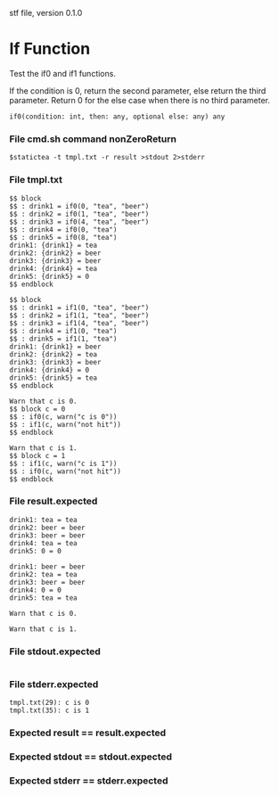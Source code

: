 stf file, version 0.1.0

# If Function

Test the if0 and if1 functions.

If the condition is 0, return the second parameter, else return
the third parameter. Return 0 for the else case when there is no
third parameter.

~~~
if0(condition: int, then: any, optional else: any) any
~~~

### File cmd.sh command nonZeroReturn

~~~
$statictea -t tmpl.txt -r result >stdout 2>stderr
~~~

### File tmpl.txt

~~~
$$ block
$$ : drink1 = if0(0, "tea", "beer")
$$ : drink2 = if0(1, "tea", "beer")
$$ : drink3 = if0(4, "tea", "beer")
$$ : drink4 = if0(0, "tea")
$$ : drink5 = if0(8, "tea")
drink1: {drink1} = tea
drink2: {drink2} = beer
drink3: {drink3} = beer
drink4: {drink4} = tea
drink5: {drink5} = 0
$$ endblock

$$ block
$$ : drink1 = if1(0, "tea", "beer")
$$ : drink2 = if1(1, "tea", "beer")
$$ : drink3 = if1(4, "tea", "beer")
$$ : drink4 = if1(0, "tea")
$$ : drink5 = if1(1, "tea")
drink1: {drink1} = beer
drink2: {drink2} = tea
drink3: {drink3} = beer
drink4: {drink4} = 0
drink5: {drink5} = tea
$$ endblock

Warn that c is 0.
$$ block c = 0
$$ : if0(c, warn("c is 0"))
$$ : if1(c, warn("not hit"))
$$ endblock

Warn that c is 1.
$$ block c = 1
$$ : if1(c, warn("c is 1"))
$$ : if0(c, warn("not hit"))
$$ endblock
~~~

### File result.expected

~~~
drink1: tea = tea
drink2: beer = beer
drink3: beer = beer
drink4: tea = tea
drink5: 0 = 0

drink1: beer = beer
drink2: tea = tea
drink3: beer = beer
drink4: 0 = 0
drink5: tea = tea

Warn that c is 0.

Warn that c is 1.
~~~

### File stdout.expected

~~~
~~~

### File stderr.expected

~~~
tmpl.txt(29): c is 0
tmpl.txt(35): c is 1
~~~

### Expected result == result.expected
### Expected stdout == stdout.expected
### Expected stderr == stderr.expected
